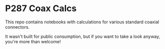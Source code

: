# P287 Coax Calcs

This repo contains notebooks with calculations for various standard coaxial connectors.

It wasn't built for public consumption, but if you want to take a look anyway, you're more than welcome!
